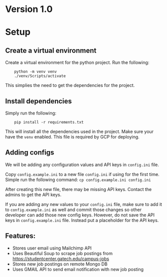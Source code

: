# Version 1.0

# Setup

## Create a virtual environment
Create a virtual environment for the python project. Run the following:
```
    python -m venv venv
    ./venv/Scripts/activate
```
This simplies the need to get the dependencies for the project.


## Install dependencies
Simply run the following:
```
    pip install -r requirements.txt
```
This will install all the dependencies used in the project. Make sure your have the `venv` enabled. This file is required by GCP for deploying.

## Adding configs
We will be adding any configuration values and API keys in `config.ini` file.

Copy `config.example.ini` to a new file `config.ini` if using for the first time.
Simple run the following command:
    `cp config.example.ini config.ini`

After creating this new file, there may be missing API keys. Contact the admins to get the API keys.

If you are adding any new values to your `config.ini` file, make sure to add it to `config.example.ini` as well and commit those changes so other developer can add those new config keys. However, do not save the API keys in `config.example.ini` file. Instead put a placeholder for the API keys.


## Features:
- Stores user email using Mailchimp API
- Uses Beautiful Soup to scrape job postings from https://studentcenter.gatech.edu/campus-jobs
- Stores new job postings on remote Mongo DB
- Uses GMAIL API to send email notification with new job posting
